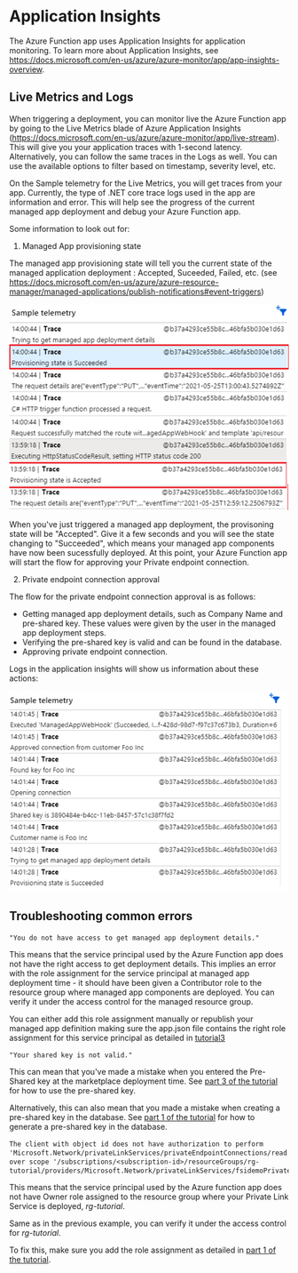 # Application Insights

The Azure Function app uses Application Insights for application monitoring.
To learn more about Application Insights, see https://docs.microsoft.com/en-us/azure/azure-monitor/app/app-insights-overview.

## Live Metrics and Logs

When triggering a deployment, you can monitor live the Azure Function app by going to the Live Metrics blade of Azure Application Insights (https://docs.microsoft.com/en-us/azure/azure-monitor/app/live-stream). This will give you your application traces with 1-second latency.
Alternatively, you can follow the same traces in the Logs as well. You can use the available options to filter based on timestamp, severity level, etc.

On the Sample telemetry for the Live Metrics, you will get traces from your app. Currently, the type of .NET core trace logs used in the app are information and error.
This will help see the progress of the current managed app deployment and debug your Azure Function app.

Some information to look out for:

1. Managed App provisioning state

The managed app provisioning state will tell you the current state of the managed application deployment : Accepted, Suceeded, Failed, etc. (see https://docs.microsoft.com/en-us/azure/azure-resource-manager/managed-applications/publish-notifications#event-triggers)

![appinsights-provisoningstates](../../images/appinsights-provisioningstate.png)

When you've just triggered a managed app deployment, the provisoning state will be "Accepted". Give it a few seconds and you will see the state changing to "Succeeded", which means your managed app components have now been sucessfully deployed. At this point, your Azure Function app will start the flow for approving your Private endpoint connection.

2. Private endpoint connection approval

The flow for the private endpoint connection approval is as follows:

- Getting managed app deployment details, such as Company Name and pre-shared key. These values were given by the user in the managed app deployment steps.
- Verifying the pre-shared key is valid and can be found in the database.
- Approving private endpoint connection.

Logs in the application insights will show us information about these actions:

![appinsights-provisoningstates](../../images/appinsights-actions.png)

## Troubleshooting common errors

```
"You do not have access to get managed app deployment details."
```

This means that the service principal used by the Azure Function app does not have the right access to get deployment details. This implies an error with the role assignment for the service principal at managed app deployment time - it should have been given a Contributor role to the resource group where managed app components are deployed. You can verify it under the access control for the managed resource group.

You can either add this role assignment manually or republish your managed app definition making sure the app.json file contains the right role assignment for this service principal as detailed in [tutorial3](../tutorials/tutorial3.md)

```
"Your shared key is not valid."
```

This can mean that you've made a mistake when you entered the Pre-Shared key at the marketplace deployment time. See [part 3 of the tutorial](../tutorial/part3.md) for how to use the pre-shared key.

Alternatively, this can also mean that you made a mistake when creating a pre-shared key in the database. See [part 1 of the tutorial](../tutorial/part1.md) for how to generate a pre-shared key in the database.


```
The client with object id does not have authorization to perform 'Microsoft.Network/privateLinkServices/privateEndpointConnections/read' over scope '/subscriptions/<subscription-id>/resourceGroups/rg-tutorial/providers/Microsoft.Network/privateLinkServices/fsidemoPrivateLinkService'
```

This means that the service principal used by the Azure function app does not have Owner role assigned to the resource group where your Private Link Service is deployed, _rg-tutorial_.

Same as in the previous example, you can verify it under the access control for _rg-tutorial_.

To fix this, make sure you add the role assignment as detailed in [part 1 of the tutorial](../tutorial/part1.md).
